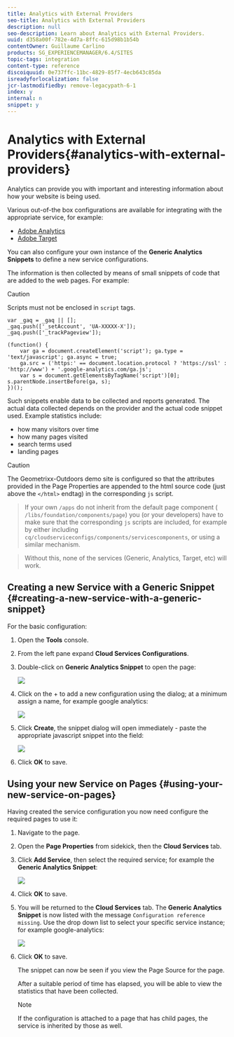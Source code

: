 ```yaml
---
title: Analytics with External Providers
seo-title: Analytics with External Providers
description: null
seo-description: Learn about Analytics with External Providers.
uuid: d358a00f-782e-4d7a-8ffc-615d98b1b54b
contentOwner: Guillaume Carlino
products: SG_EXPERIENCEMANAGER/6.4/SITES
topic-tags: integration
content-type: reference
discoiquuid: 0e737ffc-11bc-4829-85f7-4ecb643c85da
isreadyforlocalization: false
jcr-lastmodifiedby: remove-legacypath-6-1
index: y
internal: n
snippet: y
---
```


# Analytics with External Providers{#analytics-with-external-providers}

Analytics can provide you with important and interesting information about how your website is being used.

Various out-of-the box configurations are available for integrating with the appropriate service, for example:

* [Adobe Analytics](../../administering/using/adobeanalytics.md)
* [Adobe Target](../../administering/using/target.md)

You can also configure your own instance of the **Generic Analytics Snippets** to define a new service configurations.

The information is then collected by means of small snippets of code that are added to the web pages. For example:

>[!CAUTION]
>
>Scripts must not be enclosed in `script` tags.

```
var _gaq = _gaq || [];
_gaq.push(['_setAccount', 'UA-XXXXX-X']);
_gaq.push(['_trackPageview']);

(function() {
    var ga = document.createElement('script'); ga.type = 'text/javascript'; ga.async = true;
    ga.src = ('https:' == document.location.protocol ? 'https://ssl' : 'http://www') + '.google-analytics.com/ga.js';
    var s = document.getElementsByTagName('script')[0]; s.parentNode.insertBefore(ga, s);
})();
```

Such snippets enable data to be collected and reports generated. The actual data collected depends on the provider and the actual code snippet used. Example statistics include:

* how many visitors over time
* how many pages visited
* search terms used
* landing pages

>[!CAUTION]
>
>The Geometrixx-Outdoors demo site is configured so that the attributes provided in the Page Properties are appended to the html source code (just above the `</html>` endtag) in the corresponding `js` script.  

>
>If your own `/apps` do not inherit from the default page component ( `/libs/foundation/components/page`) you (or your developers) have to make sure that the corresponding `js` scripts are included, for example by either including `cq/cloudserviceconfigs/components/servicescomponents`, or using a similar mechanism.  

>
>Without this, none of the services (Generic, Analytics, Target, etc) will work.

## Creating a new Service with a Generic Snippet {#creating-a-new-service-with-a-generic-snippet}

For the basic configuration:

1. Open the **Tools** console.  

1. From the left pane expand **Cloud Services Configurations**.  

1. Double-click on **Generic Analytics Snippet** to open the page:

   ![](assets/Analytics_GenericOverview.png)

1. Click on the + to add a new configuration using the dialog; at a minimum assign a name, for example google analytics:

   ![](assets/Analytics_AddConfig.png)

1. Click **Create**, the snippet dialog will open immediately - paste the appropriate javascript snippet into the field:

   ![](assets/Analytics_Snippet.png)

1. Click **OK** to save.

## Using your new Service on Pages {#using-your-new-service-on-pages}

Having created the service configuration you now need configure the required pages to use it:

1. Navigate to the page.  

1. Open the **Page Properties** from sidekick, then the **Cloud Services** tab.  

1. Click **Add Service**, then select the required service; for example the **Generic Analytics Snippet**:

   ![](assets/Analytics_SelectService.png)

1. Click **OK** to save.  

1. You will be returned to the **Cloud Services** tab. The **Generic Analytics Snippet** is now listed with the message `Configuration reference missing`. Use the drop down list to select your specific service instance; for example google-analytics:

   ![](assets/Analytics_SelectSpecificService.png)

1. Click **OK** to save.

   The snippet can now be seen if you view the Page Source for the page.

   After a suitable period of time has elapsed, you will be able to view the statistics that have been collected.

   >[!NOTE]
   >
   >If the configuration is attached to a page that has child pages, the service is inherited by those as well.

